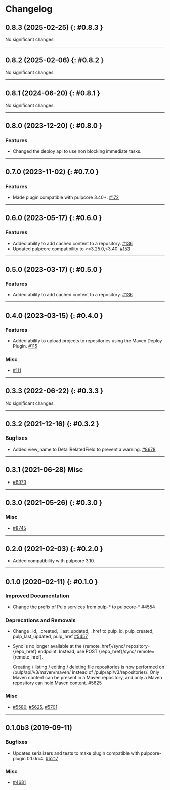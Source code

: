# Changelog

[//]: # (You should *NOT* be adding new change log entries to this file, this)
[//]: # (file is managed by towncrier. You *may* edit previous change logs to)
[//]: # (fix problems like typo corrections or such.)
[//]: # (To add a new change log entry, please see the contributing docs.)
[//]: # (WARNING: Don't drop the towncrier directive!)

[//]: # (towncrier release notes start)

## 0.8.3 (2025-02-25) {: #0.8.3 }

No significant changes.

---

## 0.8.2 (2025-02-06) {: #0.8.2 }

No significant changes.

---

## 0.8.1 (2024-06-20) {: #0.8.1 }


No significant changes.

---

## 0.8.0 (2023-12-20) {: #0.8.0 }

### Features

-   Changed the deploy api to use non blocking immediate tasks.

---

## 0.7.0 (2023-11-02) {: #0.7.0 }

### Features

-   Made plugin compatible with pulpcore 3.40+.
    [#172](https://pulp.plan.io/issues/172)

---

## 0.6.0 (2023-05-17) {: #0.6.0 }

### Features

-   Added ability to add cached content to a repository.
    [#136](https://pulp.plan.io/issues/136)
-   Updated pulpcore compatibility to >=3.25.0,<3.40.
    [#153](https://pulp.plan.io/issues/153)

---

## 0.5.0 (2023-03-17) {: #0.5.0 }

### Features

-   Added ability to add cached content to a repository.
    [#136](https://pulp.plan.io/issues/136)

---

## 0.4.0 (2023-03-15) {: #0.4.0 }

### Features

-   Added ability to upload projects to repositories using the Maven Deploy Plugin.
    [#115](https://pulp.plan.io/issues/115)

### Misc

-   [#111](https://pulp.plan.io/issues/111)

---

## 0.3.3 (2022-06-22) {: #0.3.3 }

No significant changes.

---

## 0.3.2 (2021-12-16) {: #0.3.2 }

### Bugfixes

-   Added view_name to DetailRelatedField to prevent a warning.
    [#8678](https://pulp.plan.io/issues/8678)

---

0.3.1 (2021-06-28)
Misc
---

-   [#8979](https://pulp.plan.io/issues/8979)

---

## 0.3.0 (2021-05-26) {: #0.3.0 }

### Misc

-   [#8745](https://pulp.plan.io/issues/8745)

---

## 0.2.0 (2021-02-03) {: #0.2.0 }

-   Added compatibility with pulpcore 3.10.

---

## 0.1.0 (2020-02-11) {: #0.1.0 }

### Improved Documentation

-   Change the prefix of Pulp services from pulp-* to pulpcore-*
    [#4554](https://pulp.plan.io/issues/4554)

### Deprecations and Removals

-   Change _id, _created, _last_updated, _href to pulp_id, pulp_created, pulp_last_updated, pulp_href
    [#5457](https://pulp.plan.io/issues/5457)

-   Sync is no longer available at the {remote_href}/sync/ repository={repo_href} endpoint. Instead, use POST {repo_href}/sync/ remote={remote_href}.

    Creating / listing / editing / deleting file repositories is now performed on /pulp/api/v3/maven/maven/ instead of /pulp/api/v3/repositories/. Only Maven content can be present in a Maven repository, and only a Maven repository can hold Maven content.
    [#5625](https://pulp.plan.io/issues/5625)

### Misc

-   [#5580](https://pulp.plan.io/issues/5580), [#5625](https://pulp.plan.io/issues/5625), [#5701](https://pulp.plan.io/issues/5701)

---

## 0.1.0b3 (2019-09-11)

### Bugfixes

-   Updates serializers and tests to make plugin compatible with pulpcore-plugin 0.1.0rc4.
    [#5217](https://pulp.plan.io/issues/5217)

### Misc

-   [#4681](https://pulp.plan.io/issues/4681)
